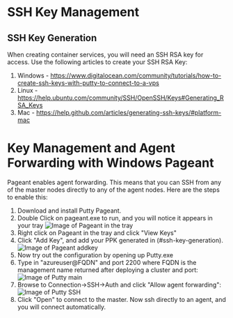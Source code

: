 # SSH Key Management

## SSH Key Generation

When creating container services, you will need an SSH RSA key for access.  Use the following articles to create your SSH RSA Key:

1. Windows - https://www.digitalocean.com/community/tutorials/how-to-create-ssh-keys-with-putty-to-connect-to-a-vps
2. Linux - https://help.ubuntu.com/community/SSH/OpenSSH/Keys#Generating_RSA_Keys
3. Mac - https://help.github.com/articles/generating-ssh-keys/#platform-mac

# Key Management and Agent Forwarding with Windows Pageant

Pageant enables agent forwarding.  This means that you can SSH from any of the master nodes directly to any of the agent nodes.  Here are the steps to enable this:
 1. Download and install Putty Pageant.
 2. Double Click on pageant.exe to run, and you will notice it appears in your tray
 ![Image of Pageant in the tray](https://raw.githubusercontent.com/rgardler/azure-quickstart-templates/acs/acs-mesos-full-template/images/pageant-tray.png)
 3. Right click on Pageant in the tray and click "View Keys"
 4. Click "Add Key", and add your PPK generated in (#ssh-key-generation).
 ![Image of Pageant addkey](https://raw.githubusercontent.com/rgardler/azure-quickstart-templates/acs/acs-mesos-full-template/images/pageant-addkey.png)
 5. Now try out the configuration by opening up Putty.exe
 6. Type in "azureuser@FQDN" and port 2200 where FQDN is the management name returned after deploying a cluster and port:
 ![Image of Putty main](https://raw.githubusercontent.com/rgardler/azure-quickstart-templates/acs/acs-mesos-full-template/images/putty-address.png)
 7. Browse to Connection->SSH->Auth and click "Allow agent forwarding":
 ![Image of Putty SSH](https://raw.githubusercontent.com/rgardler/azure-quickstart-templates/acs/acs-mesos-full-template/images/putty-agentforwarding.png)
 8. Click "Open" to connect to the master.  Now ssh directly to an agent, and you will connect automatically.

